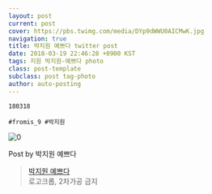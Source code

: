 ```yaml
---
layout: post
current: post
cover: https://pbs.twimg.com/media/DYp9dWWU0AICMwK.jpg
navigation: true
title: 박지원 예쁘다 twitter post
date: 2018-03-19 22:46:28 +0900 KST
tags: 지원 박지원-예쁘다 photo
class: post-template
subclass: post tag-photo
author: auto-posting
---
```


```  
180318  
  
#fromis_9 #박지원  

```

![0](https://pbs.twimg.com/media/DYp9dWWU0AICMwK.jpg)


Post by 박지원 예쁘다

> [박지원 예쁘다](https://twitter.com/jiwon_is_pretty)  
  로고크롭, 2차가공 금지